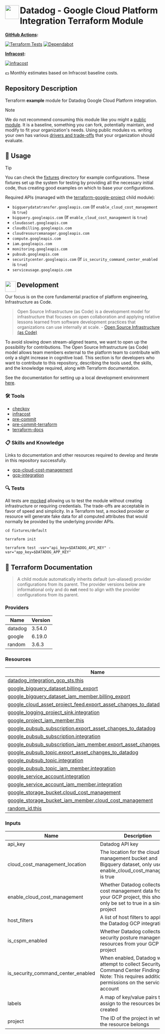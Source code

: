 # <img align="left" width="45" height="45" src="https://github.com/osinfra-io/terraform-datadog-google-integration/assets/1610100/95823e0c-3573-48fa-a2bc-646da96d76d6"> Datadog - Google Cloud Platform Integration Terraform Module

**[GitHub Actions](https://github.com/osinfra-io/terraform-datadog-google-integration/actions):**

[![Terraform Tests](https://github.com/osinfra-io/terraform-datadog-google-integration/actions/workflows/test.yml/badge.svg)](https://github.com/osinfra-io/terraform-datadog-google-integration/actions/workflows/test.yml) [![Dependabot](https://github.com/osinfra-io/terraform-datadog-google-integration/actions/workflows/dependabot.yml/badge.svg)](https://github.com/osinfra-io/terraform-datadog-google-integration/actions/workflows/dependabot.yml)

**[Infracost](https://www.infracost.io):**

[![infracost](https://img.shields.io/endpoint?url=https://dashboard.api.infracost.io/shields/json/cbeecfe3-576f-4553-984c-e451a575ee47/repos/7fa0af09-f883-4e0e-8103-351614a07df3/branch/b6b77a3f-4fe8-4079-a39f-d3e1f715e543)](https://dashboard.infracost.io/org/osinfra-io/repos/7fa0af09-f883-4e0e-8103-351614a07df3?tab=settings)

💵 Monthly estimates based on Infracost baseline costs.

## Repository Description

Terraform **example** module for Datadog Google Cloud Platform integration.

> [!NOTE]
> We do not recommend consuming this module like you might a [public module](https://registry.terraform.io/browse/modules). It is a baseline, something you can fork, potentially maintain, and modify to fit your organization's needs. Using public modules vs. writing your own has various [drivers and trade-offs](https://docs.osinfra.io/fundamentals/architecture-decision-records/adr-0003) that your organization should evaluate.

## 🔩 Usage

> [!TIP]
> You can check the [fixtures](fixtures) directory for example configurations. These fixtures set up the system for testing by providing all the necessary initial code, thus creating good examples on which to base your configurations.

Required APIs (managed with the [terraform-google-project](https://github.com/osinfra-io/terraform-google-project) child module):

- `bigquerydatatransfer.googleapis.com` (If `enable_cloud_cost_management` is `true`)
- `bigquery.googleapis.com` (If `enable_cloud_cost_management` is `true`)
- `cloudasset.googleapis.com`
- `cloudbilling.googleapis.com`
- `cloudresourcemanager.googleapis.com`
- `compute.googleapis.com`
- `iam.googleapis.com`
- `monitoring.googleapis.com`
- `pubsub.googleapis.com`
- `securitycenter.googleapis.com` (If `is_security_command_center_enabled` is `true`)
- `serviceusage.googleapis.com`

## <img align="left" width="35" height="35" src="https://github.com/osinfra-io/github-organization-management/assets/1610100/39d6ae3b-ccc2-42db-92f1-276a5bc54e65"> Development

Our focus is on the core fundamental practice of platform engineering, Infrastructure as Code.

>Open Source Infrastructure (as Code) is a development model for infrastructure that focuses on open collaboration and applying relative lessons learned from software development practices that organizations can use internally at scale. - [Open Source Infrastructure (as Code)](https://www.osinfra.io)

To avoid slowing down stream-aligned teams, we want to open up the possibility for contributions. The Open Source Infrastructure (as Code) model allows team members external to the platform team to contribute with only a slight increase in cognitive load. This section is for developers who want to contribute to this repository, describing the tools used, the skills, and the knowledge required, along with Terraform documentation.

See the documentation for setting up a local development environment [here](https://docs.osinfra.io/fundamentals/development-setup).

### 🛠️ Tools

- [checkov](https://github.com/bridgecrewio/checkov)
- [infracost](https://github.com/infracost/infracost)
- [pre-commit](https://github.com/pre-commit/pre-commit)
- [pre-commit-terraform](https://github.com/antonbabenko/pre-commit-terraform)
- [terraform-docs](https://github.com/terraform-docs/terraform-docs)

### 📋 Skills and Knowledge

Links to documentation and other resources required to develop and iterate in this repository successfully.

- [gcp-cloud-cost-management](https://docs.datadoghq.com/cloud_cost_management/google_cloud)
- [gcp-integration](https://docs.datadoghq.com/integrations/google_cloud_platform)

### 🔍 Tests

All tests are [mocked](https://developer.hashicorp.com/terraform/language/tests/mocking) allowing us to test the module without creating infrastructure or requiring credentials. The trade-offs are acceptable in favor of speed and simplicity. In a Terraform test, a mocked provider or resource will generate fake data for all computed attributes that would normally be provided by the underlying provider APIs.

```none
cd fixtures/default
```

```none
terraform init
```

```none
terraform test -var="api_key=$DATADOG_API_KEY" -var="app_key=$DATADOG_APP_KEY"
```

## 📓 Terraform Documentation

> A child module automatically inherits default (un-aliased) provider configurations from its parent. The provider versions below are informational only and do **not** need to align with the provider configurations from its parent.

<!-- BEGIN_TF_DOCS -->
### Providers

| Name | Version |
|------|---------|
| datadog | 3.54.0 |
| google | 6.19.0 |
| random | 3.6.3 |

### Resources

| Name | Type |
|------|------|
| [datadog_integration_gcp_sts.this](https://registry.terraform.io/providers/datadog/datadog/latest/docs/resources/integration_gcp_sts) | resource |
| [google_bigquery_dataset.billing_export](https://registry.terraform.io/providers/hashicorp/google/latest/docs/resources/bigquery_dataset) | resource |
| [google_bigquery_dataset_iam_member.billing_export](https://registry.terraform.io/providers/hashicorp/google/latest/docs/resources/bigquery_dataset_iam_member) | resource |
| [google_cloud_asset_project_feed.export_asset_changes_to_datadog](https://registry.terraform.io/providers/hashicorp/google/latest/docs/resources/cloud_asset_project_feed) | resource |
| [google_logging_project_sink.integration](https://registry.terraform.io/providers/hashicorp/google/latest/docs/resources/logging_project_sink) | resource |
| [google_project_iam_member.this](https://registry.terraform.io/providers/hashicorp/google/latest/docs/resources/project_iam_member) | resource |
| [google_pubsub_subscription.export_asset_changes_to_datadog](https://registry.terraform.io/providers/hashicorp/google/latest/docs/resources/pubsub_subscription) | resource |
| [google_pubsub_subscription.integration](https://registry.terraform.io/providers/hashicorp/google/latest/docs/resources/pubsub_subscription) | resource |
| [google_pubsub_subscription_iam_member.export_asset_changes_to_datadog](https://registry.terraform.io/providers/hashicorp/google/latest/docs/resources/pubsub_subscription_iam_member) | resource |
| [google_pubsub_topic.export_asset_changes_to_datadog](https://registry.terraform.io/providers/hashicorp/google/latest/docs/resources/pubsub_topic) | resource |
| [google_pubsub_topic.integration](https://registry.terraform.io/providers/hashicorp/google/latest/docs/resources/pubsub_topic) | resource |
| [google_pubsub_topic_iam_member.integration](https://registry.terraform.io/providers/hashicorp/google/latest/docs/resources/pubsub_topic_iam_member) | resource |
| [google_service_account.integration](https://registry.terraform.io/providers/hashicorp/google/latest/docs/resources/service_account) | resource |
| [google_service_account_iam_member.integration](https://registry.terraform.io/providers/hashicorp/google/latest/docs/resources/service_account_iam_member) | resource |
| [google_storage_bucket.cloud_cost_management](https://registry.terraform.io/providers/hashicorp/google/latest/docs/resources/storage_bucket) | resource |
| [google_storage_bucket_iam_member.cloud_cost_management](https://registry.terraform.io/providers/hashicorp/google/latest/docs/resources/storage_bucket_iam_member) | resource |
| [random_id.this](https://registry.terraform.io/providers/hashicorp/random/latest/docs/resources/id) | resource |

### Inputs

| Name | Description | Type | Default | Required |
|------|-------------|------|---------|:--------:|
| api\_key | Datadog API key | `string` | n/a | yes |
| cloud\_cost\_management\_location | The location for the cloud cost management bucket and Bigquery dataset, only used if enable\_cloud\_cost\_management is true | `string` | `"US"` | no |
| enable\_cloud\_cost\_management | Whether Datadog collects cloud cost management data from your GCP project, this should only be set to true in a single project | `bool` | `false` | no |
| host\_filters | A list of host filters to apply to the Datadog GCP integration | `list(string)` | `[]` | no |
| is\_cspm\_enabled | Whether Datadog collects cloud security posture management resources from your GCP project | `bool` | `true` | no |
| is\_security\_command\_center\_enabled | When enabled, Datadog will attempt to collect Security Command Center Findings. Note: This requires additional permissions on the service account | `bool` | `true` | no |
| labels | A map of key/value pairs to assign to the resources being created | `map(string)` | ```{ "system": "datadog" }``` | no |
| project | The ID of the project in which the resource belongs | `string` | n/a | yes |
<!-- END_TF_DOCS -->
